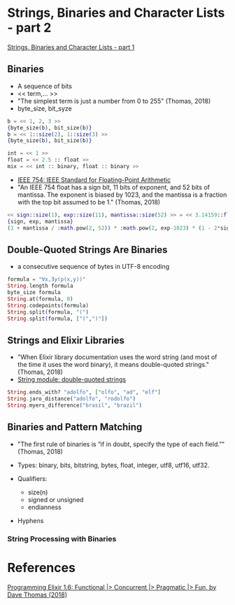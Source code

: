 # Strings, Binaries and Character Lists - part 2

[Strings, Binaries and Character Lists - part 1](https://github.com/adolfont/introducao-a-programacao-funcional/blob/master/topics/strings_binaries_and_charlists_1.md)

## Binaries

- A sequence of bits
- << term,... >>
- "The simplest term is just a number from 0 to 255" (Thomas, 2018)
- byte_size, bit_syze

```elixir
b = << 1, 2, 3 >>
{byte_size(b), bit_size(b)}
b = << 1::size(2), 1::size(3) >>
{byte_size(b), bit_size(b)}
```

```elixir
int = << 1 >>
float = << 2.5 :: float >>
mix = << int :: binary, float :: binary >>
```

- [IEEE 754:  IEEE Standard for Floating-Point Arithmetic](https://en.wikipedia.org/wiki/IEEE_754)
- "An IEEE 754 float has a sign bit, 11 bits of exponent, and 52 bits of mantissa. The exponent is biased by 1023, and the mantissa is a fraction with the top bit assumed to be 1." (Thomas, 2018)

```elixir
<< sign::size(1), exp::size(11), mantissa::size(52) >> = << 3.14159::float >>
{sign, exp, mantissa}
(1 + mantissa / :math.pow(2, 52)) * :math.pow(2, exp-1023) * (1 - 2*sign)
```

## Double-Quoted Strings Are Binaries

- a consecutive sequence of bytes in UTF-8 encoding

```elixir
formula = "∀x,∃y(p(x,y))"
String.length formula
byte_size formula
String.at(formula, 0)
String.codepoints(formula)
String.split(formula, "(")
String.split(formula, ["(",")"])
```

## Strings and Elixir Libraries

- "When Elixir library documentation uses the word string (and most of the time it uses the word binary), it means double-quoted strings." (Thomas, 2018)
- [String module: double-quoted strings](https://hexdocs.pm/elixir/String.html)

```elixir
String.ends_with? "adolfo", ["olfo", "ad", "elf"]
String.jaro_distance("adolfo", "rodolfo")
String.myers_difference("brasil", "brazil")
```

## Binaries and Pattern Matching

- "The first rule of binaries is “if in doubt, specify the type of each field.”" (Thomas, 2018)

- Types: binary, bits, bitstring, bytes, float, integer, utf8, utf16, utf32.
- Qualifiers:
  - size(n)
  - signed or unsigned
  - endianness
- Hyphens

### String Processing with Binaries

# References

[Programming Elixir 1.6: Functional |> Concurrent |> Pragmatic |> Fun, by Dave Thomas (2018)](http://bit.ly/2rqD9VF)
